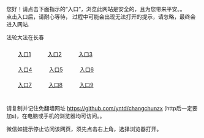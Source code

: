 您好！请点击下面指示的“入口”，浏览此网站是安全的，且为您带来平安。。 <br/>
点击入口后，请耐心等待， 过程中可能会出现无法打开的提示，请忽略，最终会进入网站. </br>

法轮大法在长春<br/>
<div style="padding:10px"><a style="margin:20px" target="_blank" href="https://d2uk77t6c555u2.cloudfront.net/2Qpsp?jakxlkfu" id="ccLink1" rel="nofollow">入口1</a> <a target="_blank" style="margin:20px" href="https://d1db8r6n6r1ero.cloudfront.net/2Qpsp?wwwycqc" id="ccLink2" rel="nofollow">入口2</a> <a style="margin:20px" target="_blank" href="https://d2mute7wymip3c.cloudfront.net/2Qpsp?gewpyuk" id="ccLink3" rel="nofollow">入口3</a></div>

<div style="padding:10px" ><a style="margin:20px" target="_blank" href="https://d2uk77t6c555u2.cloudfront.net/2Qpsp?jakxlkfu" id="ccLink4" rel="nofollow">入口4</a> <a style="margin:20px" href="https://d1db8r6n6r1ero.cloudfront.net/2Qpsp?wwwycqc" target="_blank" id="ccLink5" rel="nofollow">入口5</a> <a style="margin:20px" href="https://d2mute7wymip3c.cloudfront.net/2Qpsp?gewpyuk" target="_blank" id="ccLink6" rel="nofollow">入口6</a></div>

<div style="padding:10px"><a style="margin:20px" target="_blank" href="https://d2uk77t6c555u2.cloudfront.net/2Qpsp?jakxlkfu" id="ccLink7" rel="nofollow">入口7</a> <a style="margin:20px" href="https://d1db8r6n6r1ero.cloudfront.net/2Qpsp?wwwycqc" target="_blank" id="ccLink8" rel="nofollow">入口8</a> <a style="margin:20px" target="_blank" href="https://d2mute7wymip3c.cloudfront.net/2Qpsp?gewpyuk" id="ccLink9" rel="nofollow">入口9</a></div>

<br/>



请复制并记住免翻墙网址 https://github.com/yntd/changchunzx (http后一定要加s)，在电脑或手机的浏览器均可访问。。<br/>

微信如提示停止访问该网页，须先点击右上角，选择浏览器打开。
